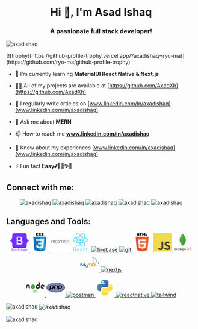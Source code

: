 <h1 align="center">Hi 👋, I'm Asad Ishaq</h1>
<h3 align="center">A passionate full stack developer!</h3>

<p align="left"> <img src="https://komarev.com/ghpvc/?username=axadishaq&label=Profile%20views&color=0e75b6&style=flat" alt="axadishaq" /> </p>

<p>[![trophy](https://github-profile-trophy.vercel.app/?axadishaq=ryo-ma)](https://github.com/ryo-ma/github-profile-trophy)</p>

- 🌱 I’m currently learning **MaterialUI React Native & Next.js**

- 👨‍💻 All of my projects are available at [https://github.com/AxadXh](https://github.com/AxadXh)

- 📝 I regularly write articles on [www.linkedin.com/in/axadishaq](www.linkedin.com/in/axadishaq)

- 💬 Ask me about **MERN**

- 📫 How to reach me **www.linkedin.com/in/axadishaq**

- 📄 Know about my experiences [www.linkedin.com/in/axadishaq](www.linkedin.com/in/axadishaq)

- ⚡ Fun fact **Easy💕🤦‍♂️✨😃**

<h2 align="left">Connect with me:</h2>

<p align="center">
<a href="https://twitter.com/axadishaq" target="blank"><img align="center" src="https://raw.githubusercontent.com/rahuldkjain/github-profile-readme-generator/master/src/images/icons/Social/twitter.svg" alt="axadishaq" height="40" width="50" /></a>
<a href="https://linkedin.com/in/axadishaq" target="blank"><img align="center" src="https://raw.githubusercontent.com/rahuldkjain/github-profile-readme-generator/master/src/images/icons/Social/linked-in-alt.svg" alt="axadishaq" height="40" width="50" /></a>
<a href="https://fb.com/axadishaq" target="blank"><img align="center" src="https://raw.githubusercontent.com/rahuldkjain/github-profile-readme-generator/master/src/images/icons/Social/facebook.svg" alt="axadishaq" height="40" width="50" /></a>
<a href="https://instagram.com/axadishaq" target="blank"><img align="center" src="https://raw.githubusercontent.com/rahuldkjain/github-profile-readme-generator/master/src/images/icons/Social/instagram.svg" alt="axadishaq" height="40" width="50" /></a>
<a href="https://www.leetcode.com/axadishaq" target="blank"><img align="center" src="https://raw.githubusercontent.com/rahuldkjain/github-profile-readme-generator/master/src/images/icons/Social/leet-code.svg" alt="axadishaq" height="40" width="50" /></a>

</p>

<h2 align="left">Languages and Tools:</h2>
<p align="center"> <a href="https://getbootstrap.com" target="_blank" rel="noreferrer"> <img src="https://raw.githubusercontent.com/devicons/devicon/master/icons/bootstrap/bootstrap-plain-wordmark.svg" alt="bootstrap" width="50" height="50"/> </a> <a href="https://www.w3schools.com/css/" target="_blank" rel="noreferrer"> <img src="https://raw.githubusercontent.com/devicons/devicon/master/icons/css3/css3-original-wordmark.svg" alt="css3" width="50" height="50"/> </a> <a href="https://expressjs.com" target="_blank" rel="noreferrer"> <img src="https://raw.githubusercontent.com/devicons/devicon/master/icons/express/express-original-wordmark.svg" alt="express" width="50" height="50"/> </a> <a href="https://reactjs.org/" target="_blank" rel="noreferrer"> <img src="https://raw.githubusercontent.com/devicons/devicon/master/icons/react/react-original-wordmark.svg" alt="react" width="50" height="50"/> </a> <a href="https://firebase.google.com/" target="_blank" rel="noreferrer"> <img src="https://www.vectorlogo.zone/logos/firebase/firebase-icon.svg" alt="firebase" width="50" height="50"/> </a> <a href="https://git-scm.com/" target="_blank" rel="noreferrer"> <img src="https://www.vectorlogo.zone/logos/git-scm/git-scm-icon.svg" alt="git" width="50" height="50"/> </a> <a href="https://www.w3.org/html/" target="_blank" rel="noreferrer"> <img src="https://raw.githubusercontent.com/devicons/devicon/master/icons/html5/html5-original-wordmark.svg" alt="html5" width="50" height="50"/> </a> <a href="https://developer.mozilla.org/en-US/docs/Web/JavaScript" target="_blank" rel="noreferrer"> <img src="https://raw.githubusercontent.com/devicons/devicon/master/icons/javascript/javascript-original.svg" alt="javascript" width="50" height="50"/> </a> <a href="https://www.mongodb.com/" target="_blank" rel="noreferrer"> <img src="https://raw.githubusercontent.com/devicons/devicon/master/icons/mongodb/mongodb-original-wordmark.svg" alt="mongodb" width="50" height="50"/> </a> <a href="https://www.mysql.com/" target="_blank" rel="noreferrer"> <img src="https://raw.githubusercontent.com/devicons/devicon/master/icons/mysql/mysql-original-wordmark.svg" alt="mysql" width="50" height="50"/> </a>  <a href="https://nextjs.org/" target="_blank" rel="noreferrer"> <img src="https://cdn.worldvectorlogo.com/logos/nextjs-2.svg" alt="nextjs" width="40" height="40"/> </a></p>
<p align="center"> <a href="https://nodejs.org" target="_blank" rel="noreferrer"> <img src="https://raw.githubusercontent.com/devicons/devicon/master/icons/nodejs/nodejs-original-wordmark.svg" alt="nodejs" width="50" height="50"/> </a> <a href="https://www.php.net" target="_blank" rel="noreferrer"> <img src="https://raw.githubusercontent.com/devicons/devicon/master/icons/php/php-original.svg" alt="php" width="50" height="50"/> </a> <a href="https://postman.com" target="_blank" rel="noreferrer"> <img src="https://www.vectorlogo.zone/logos/getpostman/getpostman-icon.svg" alt="postman" width="50" height="50"/> </a> <a href="https://www.python.org" target="_blank" rel="noreferrer"> <img src="https://raw.githubusercontent.com/devicons/devicon/master/icons/python/python-original.svg" alt="python" width="50" height="50"/> </a>  <a href="https://reactnative.dev/" target="_blank" rel="noreferrer"> <img src="https://reactnative.dev/img/header_logo.svg" alt="reactnative" width="50" height="50"/> </a> <a href="https://tailwindcss.com/" target="_blank" rel="noreferrer"> <img src="https://www.vectorlogo.zone/logos/tailwindcss/tailwindcss-icon.svg" alt="tailwind" width="50" height="50"/> </a> </p>

<p><img align="left" src="https://github-readme-stats.vercel.app/api/top-langs?username=axadishaq&show_icons=true&locale=en&layout=compact" alt="axadishaq" /></p>

<p>&nbsp;<img align="center" src="https://github-readme-stats.vercel.app/api?username=axadishaq&show_icons=true&locale=en" alt="axadishaq" /></p>

<p><img align="center" src="https://github-readme-streak-stats.herokuapp.com/?user=axadishaq&" alt="axadishaq" /></p>

